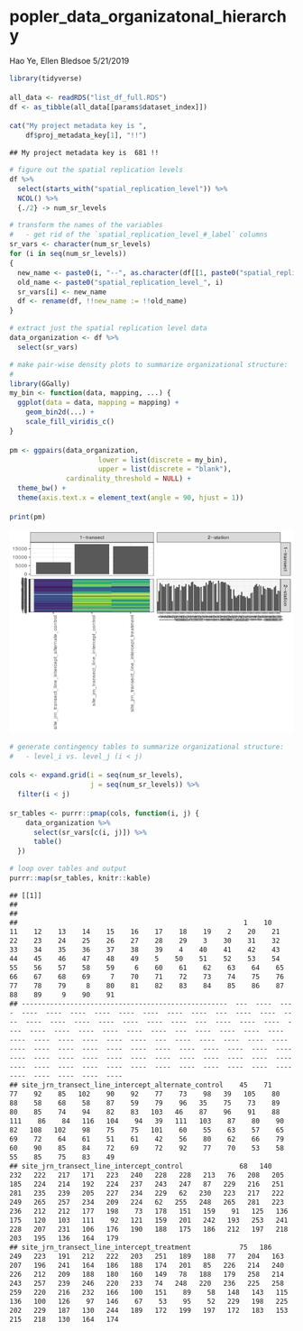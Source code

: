popler\_data\_organizatonal\_hierarchy
================
Hao Ye, Ellen Bledsoe
5/21/2019

``` r
library(tidyverse)

all_data <- readRDS("list_df_full.RDS")
df <- as_tibble(all_data[[params$dataset_index]])

cat("My project metadata key is ", 
    df$proj_metadata_key[1], "!!")
```

    ## My project metadata key is  681 !!

``` r
# figure out the spatial replication levels
df %>% 
  select(starts_with("spatial_replication_level")) %>%
  NCOL() %>%
  {./2} -> num_sr_levels
```

``` r
# transform the names of the variables
#   - get rid of the `spatial_replication_level_#_label` columns
sr_vars <- character(num_sr_levels)
for (i in seq(num_sr_levels))
{
  new_name <- paste0(i, "--", as.character(df[[1, paste0("spatial_replication_level_", i, "_label")]]))
  old_name <- paste0("spatial_replication_level_", i)
  sr_vars[i] <- new_name
  df <- rename(df, !!new_name := !!old_name)
}
```

``` r
# extract just the spatial replication level data
data_organization <- df %>%
  select(sr_vars)
```

``` r
# make pair-wise density plots to summarize organizational structure:
# 
library(GGally)
my_bin <- function(data, mapping, ...) {
  ggplot(data = data, mapping = mapping) +
    geom_bin2d(...) +
    scale_fill_viridis_c()
}

pm <- ggpairs(data_organization, 
                      lower = list(discrete = my_bin), 
                      upper = list(discrete = "blank"), 
              cardinality_threshold = NULL) + 
  theme_bw() + 
  theme(axis.text.x = element_text(angle = 90, hjust = 1))

print(pm)
```

![](data_report-99_files/figure-markdown_github/unnamed-chunk-5-1.png)

``` r
# generate contingency tables to summarize organizational structure:
#   - level_i vs. level_j (i < j)

cols <- expand.grid(i = seq(num_sr_levels), 
                    j = seq(num_sr_levels)) %>%
  filter(i < j)

sr_tables <- purrr::pmap(cols, function(i, j) {
    data_organization %>%
      select(sr_vars[c(i, j)]) %>%
      table()
  })
```

``` r
# loop over tables and output
purrr::map(sr_tables, knitr::kable)
```

    ## [[1]]
    ## 
    ## 
    ##                                                        1    10    11    12    13    14    15    16    17    18    19    2    20    21    22    23    24    25    26    27    28    29    3    30    31    32    33    34    35    36    37    38    39    4    40    41    42    43    44    45    46    47    48    49    5    50    51    52    53    54    55    56    57    58    59     6    60    61    62    63    64    65    66    67    68    69     7    70    71    72    73    74    75    76    77    78    79     8    80    81    82    83    84    85    86    87    88    89     9    90    91
    ## ---------------------------------------------------  ---  ----  ----  ----  ----  ----  ----  ----  ----  ----  ----  ---  ----  ----  ----  ----  ----  ----  ----  ----  ----  ----  ---  ----  ----  ----  ----  ----  ----  ----  ----  ----  ----  ---  ----  ----  ----  ----  ----  ----  ----  ----  ----  ----  ---  ----  ----  ----  ----  ----  ----  ----  ----  ----  ----  ----  ----  ----  ----  ----  ----  ----  ----  ----  ----  ----  ----  ----  ----  ----  ----  ----  ----  ----  ----  ----  ----  ----  ----  ----  ----  ----  ----  ----  ----  ----  ----  ----  ----  ----  ----
    ## site_jrn_transect_line_intercept_alternate_control    45    71    77    92    85   102    90    92    77    73    98   39   105    80    88    58    68    58    87    59    79    96   35    75    73    89    80    85    74    94    82    83   103   46    87    96    91    88   111    86    84   116   104    94   39   111   103    87    80    90    82   108   102    98    75    75   101    60    55    63    57    65    69    72    64    61    51    61    42    56    80    62    66    79    60    90    85    84    72    69    72    92    77    70    53    58    55    85    75    83    49
    ## site_jrn_transect_line_intercept_control              68   140   232   222   217   171   223   240   228   228   213   76   208   205   185   224   214   192   224   237   243   247   87   229   216   251   281   235   239   205   227   234   229   62   230   223   217   222   249   265   257   234   209   224   62   255   248   265   281   223   236   212   212   177   198    73   178   151   159    91   125   136   175   120   103   111    92   121   159   201   242   193   253   241   228   207   231   106   176   190   188   175   186   212   197   218   203   195   136   164   179
    ## site_jrn_transect_line_intercept_treatment            75   186   249   223   191   212   222   203   251   189   188   77   204   163   207   196   241   164   186   188   174   201   85   226   214   240   226   212   209   188   180   160   149   78   188   179   258   214   243   257   239   246   220   233   74   248   220   236   225   258   259   220   216   232   166   100   151    89    58   148   143   115   136   100   126    97   146    67    53    95    52   229   198   225   202   229   187   130   244   189   172   199   197   172   183   153   215   218   130   164   174
